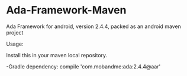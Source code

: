 Ada-Framework-Maven
===================

Ada Framework for android, version 2.4.4, packed as an android maven project

Usage:

Install this in your maven local repository.

-Gradle dependency:
    compile 'com.mobandme:ada:2.4.4@aar'

